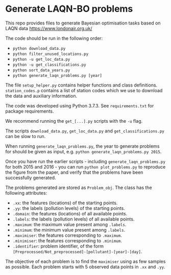 # Generate LAQN-BO problems
This repo provides files to generate Bayesian optimisation tasks based on LAQN data https://www.londonair.org.uk/

The code should be run in the following order:
* `python download_data.py`
* `python filter_unused_locations.py`
* `python -u get_loc_data.py`
* `python -u get_classifications.py`
* `python sort_data_years.py`
* `python generate_laqn_problems.py [year]`

The file `setup_helper.py` contains helper functions and class definitions.
`station_codes.p` contains a list of station codes which we use to download the data and auxiliary information.

The code was developed using Python 3.7.3. See `requirements.txt` for package requirements.

We recommend running the `get_[...].py` scripts with the `-u` flag.

The scripts `download_data.py`, `get_loc_data.py` and `get_classifications.py` can be slow to run.

When running `generate_laqn_problems.py`, the year to generate problems for should be given as input, e.g. `python generate_laqn_problems.py 2015`.

Once you have run the earlier scripts - including `generate_laqn_problems.py` for both 2015 and 2016 - you can run `python plot_problems.py` to reproduce the figure from the paper, and verify that the problems have been successfully generated.

The problems generated are stored as `Problem_obj`. The class has the following attributes:
* `.xx`: the features (locations) of the starting points.
* `.yy`: the labels (pollution levels) of the starting points.
* `.domain`: the features (locations) of all available points.
* `.labels`: the labels (pollution levels) of all available points.
* `.maximum`: the maximum value present among `.labels`.
* `.minimum`: the minimum value present among `.labels`.
* `.maximiser`: the features corresponding to `.maximum`.
* `.minimiser`: the features corresponding to `.minimum`.
* `.identifier`: problem identifier, of the form `[Preprocessed/Not_preprocessed]-[pollutant]-[year]-[day]`.

The objective of each problem is to find the `maximiser` using as few samples as possible. Each problem starts with 5 observed data points in `.xx` and `.yy`.
